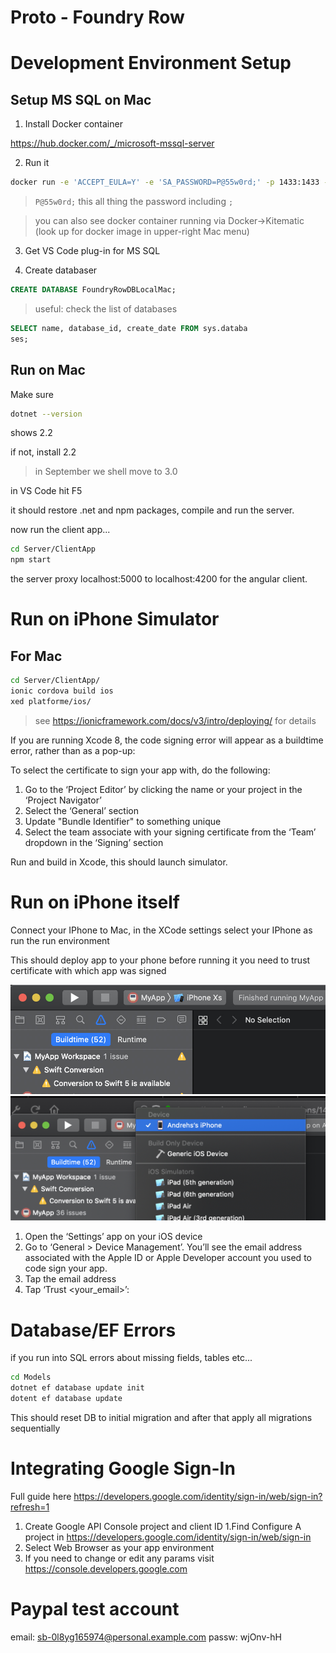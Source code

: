 # Proto - Foundry Row

# Development Environment Setup

## Setup MS SQL on Mac 

1. Install Docker container 

https://hub.docker.com/_/microsoft-mssql-server

2. Run it 

```bash 
docker run -e 'ACCEPT_EULA=Y' -e 'SA_PASSWORD=P@55w0rd;' -p 1433:1433 -d mcr.microsoft.com/mssql/server:2017-CU8-ubuntu
```
> `P@55w0rd;` this all thing the password including `;`

> you can also see docker container running via Docker->Kitematic (look up for docker image in upper-right Mac menu)

3. Get VS Code plug-in for MS SQL 

4. Create databaser 

``` sql
CREATE DATABASE FoundryRowDBLocalMac;
```

> useful: check the list of databases 

```sql
SELECT name, database_id, create_date FROM sys.databa
ses;
```  

## Run on Mac

Make sure 

```bash
dotnet --version 
```

shows 2.2 

if not, install 2.2 
> in September we shell move to 3.0

in VS Code hit F5

it should restore .net and npm packages, compile and run the server. 

now run the client app... 

```bash
cd Server/ClientApp
npm start
```

the server proxy localhost:5000 to localhost:4200 for the angular client.

# Run on iPhone Simulator

## For Mac
```bash
cd Server/ClientApp/
ionic cordova build ios
xed platforme/ios/
```

> see https://ionicframework.com/docs/v3/intro/deploying/ for details

If you are running Xcode 8, the code signing error will appear as a buildtime error, rather than as a pop-up:

To select the certificate to sign your app with, do the following:
1. Go to the ‘Project Editor’ by clicking the name or your project in the ‘Project Navigator’
2. Select the ‘General’ section
3. Update "Bundle Identifier" to something unique
4. Select the team associate with your signing certificate from the ‘Team’ dropdown in the ‘Signing’ section

Run and build in Xcode, this should launch simulator.


# Run on iPhone itself 

Connect your IPhone to Mac, in the XCode settings select your IPhone as run the run environment

This should deploy app to your phone before running it you need to trust certificate with which app was signed

![Xcode platform selection](readme/xcode.jpg?raw=true "Xcode platform selection")
![Pick your Iphone](readme/IphoneSelect.png?raw=true "Pick your Iphone")


1. Open the ‘Settings’ app on your iOS device
2. Go to ‘General > Device Management’. You’ll see the email address associated with the Apple ID or Apple Developer account you used to code sign your app.
3. Tap the email address
4. Tap ‘Trust <your_email>’:

# Database/EF Errors

if you run into SQL errors about missing fields, tables etc...

```bash
cd Models
dotnet ef database update init
dotent ef database update
```

This should reset DB to initial migration and after that apply all migrations sequentially 

# Integrating Google Sign-In

Full guide here https://developers.google.com/identity/sign-in/web/sign-in?refresh=1

1. Create Google API Console project and client ID 
  1.Find Configure A project in https://developers.google.com/identity/sign-in/web/sign-in
  2. Select Web Browser as your  app environment
  3. If you need to change or edit any params visit https://console.developers.google.com
  
# Paypal test account

email: sb-0l8yg165974@personal.example.com
passw: wjOnv-hH